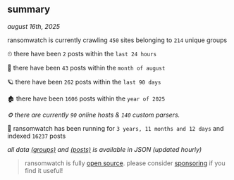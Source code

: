 
## summary
_august 16th, 2025_

ransomwatch is currently crawling `450` sites belonging to `214` unique groups

⏲ there have been `2` posts within the `last 24 hours`

🦈 there have been `43` posts within the `month of august`

🪐 there have been `262` posts within the `last 90 days`

🏚 there have been `1606` posts within the `year of 2025`

_⚙️ there are currently `90` online hosts & `140` custom parsers._

🦕 ransomwatch has been running for `3 years, 11 months and 12 days` and indexed `16237` posts

_all data  [(groups)](http://ransomwhat.telemetry.ltd/groups) and [(posts)](http://ransomwhat.telemetry.ltd/posts) is available in JSON (updated hourly)_

> ransomwatch is fully [open source](https://github.com/joshhighet/ransomwatch#ransomwatch--). please consider [sponsoring](https://github.com/sponsors/joshhighet) if you find it useful!
